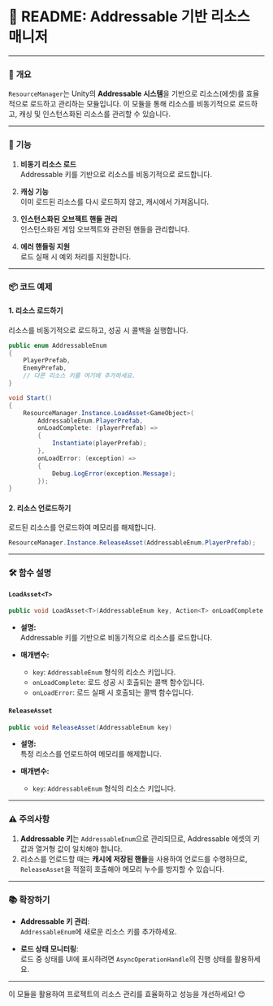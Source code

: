 # 📄 **README: Addressable 기반 리소스 매니저**

---

### 📌 **개요**

`ResourceManager`는 Unity의 **Addressable 시스템**을 기반으로 리소스(에셋)를 효율적으로 로드하고 관리하는 모듈입니다. 이 모듈을 통해 리소스를 비동기적으로 로드하고, 캐싱 및 인스턴스화된 리소스를 관리할 수 있습니다.

---

### 🚀 **기능**

1. **비동기 리소스 로드**  
   Addressable 키를 기반으로 리소스를 비동기적으로 로드합니다.

2. **캐싱 기능**  
   이미 로드된 리소스를 다시 로드하지 않고, 캐시에서 가져옵니다.

3. **인스턴스화된 오브젝트 핸들 관리**  
   인스턴스화된 게임 오브젝트와 관련된 핸들을 관리합니다.

4. **에러 핸들링 지원**  
   로드 실패 시 예외 처리를 지원합니다.

---

### 📦 **코드 예제**

#### **1. 리소스 로드하기**

리소스를 비동기적으로 로드하고, 성공 시 콜백을 실행합니다.

```csharp
public enum AddressableEnum
{
    PlayerPrefab,
    EnemyPrefab,
    // 다른 리소스 키를 여기에 추가하세요.
}

void Start()
{
    ResourceManager.Instance.LoadAsset<GameObject>(
        AddressableEnum.PlayerPrefab,
        onLoadComplete: (playerPrefab) => 
        {
            Instantiate(playerPrefab);
        },
        onLoadError: (exception) => 
        {
            Debug.LogError(exception.Message);
        });
}
```

#### **2. 리소스 언로드하기**

로드된 리소스를 언로드하여 메모리를 해제합니다.

```csharp
ResourceManager.Instance.ReleaseAsset(AddressableEnum.PlayerPrefab);
```

---

### 🛠️ **함수 설명**

#### **`LoadAsset<T>`**

```csharp
public void LoadAsset<T>(AddressableEnum key, Action<T> onLoadComplete = null, Action<Exception> onLoadError = null)
```

- **설명:**  
  Addressable 키를 기반으로 비동기적으로 리소스를 로드합니다.

- **매개변수:**
  - `key`: `AddressableEnum` 형식의 리소스 키입니다.
  - `onLoadComplete`: 로드 성공 시 호출되는 콜백 함수입니다.
  - `onLoadError`: 로드 실패 시 호출되는 콜백 함수입니다.

#### **`ReleaseAsset`**

```csharp
public void ReleaseAsset(AddressableEnum key)
```

- **설명:**  
  특정 리소스를 언로드하여 메모리를 해제합니다.

- **매개변수:**
  - `key`: `AddressableEnum` 형식의 리소스 키입니다.

---

### ⚠️ **주의사항**

1. **Addressable 키**는 `AddressableEnum`으로 관리되므로, Addressable 에셋의 키 값과 열거형 값이 일치해야 합니다.
2. 리소스를 언로드할 때는 **캐시에 저장된 핸들**을 사용하여 언로드를 수행하므로, `ReleaseAsset`을 적절히 호출해야 메모리 누수를 방지할 수 있습니다.

---

### 📚 **확장하기**

- **Addressable 키 관리**:  
  `AddressableEnum`에 새로운 리소스 키를 추가하세요.

- **로드 상태 모니터링**:  
  로드 중 상태를 UI에 표시하려면 `AsyncOperationHandle`의 진행 상태를 활용하세요.

---

이 모듈을 활용하여 프로젝트의 리소스 관리를 효율화하고 성능을 개선하세요! 😊
